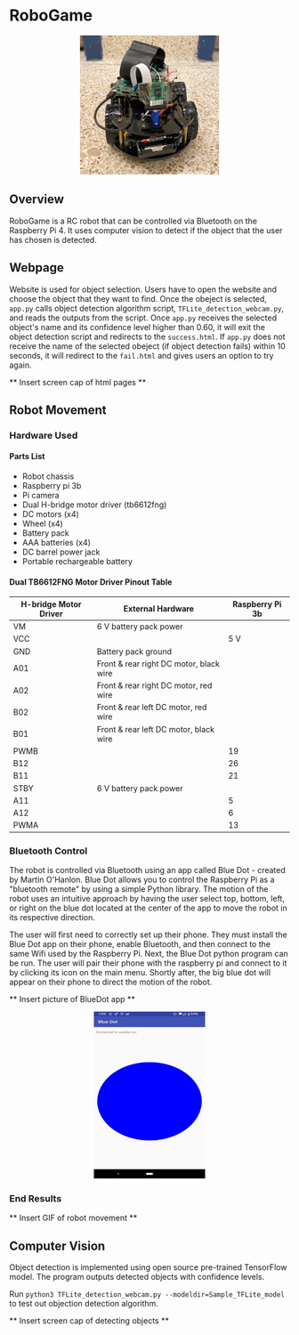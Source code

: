 # RoboGame

<p align="center">
	<img src="images/robot.jpg" width="250" height="250">
</p>

## Overview

RoboGame is a RC robot that can be controlled via Bluetooth on the Raspberry Pi 4. It uses computer vision to detect if the object that the user has chosen is detected. 

## Webpage

Website is used for object selection. Users have to open the website and choose the object that they want to find. Once the obeject is selected, `app.py` calls object detection algorithm script, `TFLite_detection_webcam.py`, and reads the outputs from the script. Once `app.py` receives the selected object's name and its confidence level higher than 0.60, it will exit the object detection script and redirects to the `success.html`. If `app.py` does not receive the name of the selected obeject (if object detection fails) within 10 seconds, it will redirect to the `fail.html` and gives users an option to try again.

** Insert screen cap of html pages **


## Robot Movement

### Hardware Used

#### Parts List
* Robot chassis
* Raspberry pi 3b
* Pi camera
* Dual H-bridge motor driver (tb6612fng)
* DC motors (x4)
* Wheel (x4)
* Battery pack
* AAA batteries (x4)
* DC barrel power jack
* Portable rechargeable battery

#### Dual TB6612FNG Motor Driver Pinout Table

| H-bridge Motor Driver  | External Hardware                        | Raspberry Pi 3b  | 
| ---------------------- | ---------------------------------------- |----------------- | 
| VM                     | 6 V battery pack power                   |                  |
| VCC                    |                                          | 5 V              |
| GND                    | Battery pack ground                      |                  |
| A01                    | Front & rear right DC motor, black wire  |                  |
| A02                    | Front & rear right DC motor, red wire    |                  |
| B02                    | Front & rear left DC motor, red wire     |                  |
| B01                    | Front & rear left DC motor, black wire   |                  |
| PWMB                   |                                          | 19               |
| B12                    |                                          | 26               |
| B11                    |                                          | 21               |
| STBY                   | 6 V battery pack power                   |                  |
| A11                    |                                          | 5                |
| A12                    |                                          | 6                |
| PWMA                   |                                          | 13               |

	 	

### Bluetooth Control

The robot is controlled via Bluetooth using an app called Blue Dot - created by Martin O'Hanlon. Blue Dot allows you to control the Raspberry Pi as a "bluetooth remote" by using a simple Python library. The motion of the robot uses an intuitive approach by having the user select top, bottom, left, or right on the blue dot located at the center of the app to move the robot in its respective direction.

The user will first need to correctly set up their phone. They must install the Blue Dot app on their phone, enable Bluetooth, and then connect to the same Wifi used by the Raspberry Pi. Next, the Blue Dot python program can be run. The user will pair their phone with the raspberry pi and connect to it by clicking its icon on the main menu. Shortly after, the big blue dot will appear on their phone to direct the motion of the robot. 

** Insert picture of BlueDot app **
<p align="center">
	<img src="images/Screenshot_20211214-010031.jpg" width="200" height="300">
</p>

### End Results
** Insert GIF of robot movement **


## Computer Vision

Object detection is implemented using open source pre-trained TensorFlow model. The program outputs detected objects with confidence levels.

Run `python3 TFLite_detection_webcam.py --modeldir=Sample_TFLite_model` to test out objection detection algorithm.

** Insert screen cap of detecting objects  **

